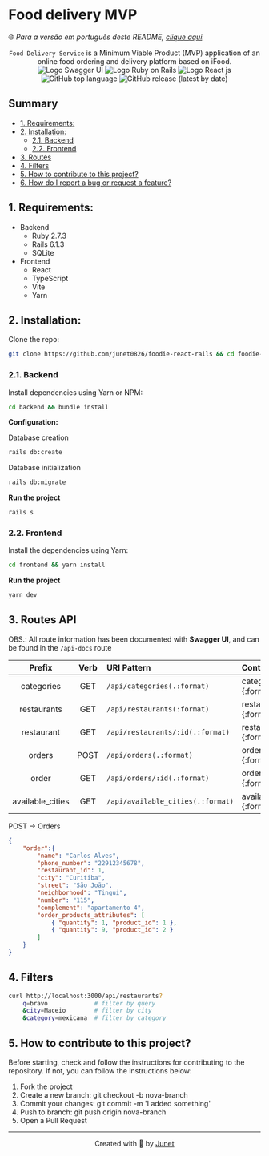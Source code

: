 # Food delivery MVP
🌐 _Para a versão em português deste README, [clique aqui](./docs/locales/pt-br/README.md)._



<p align="center">
    <code>Food Delivery Service</code> is a Minimum Viable Product (MVP) application of an online food ordering and delivery platform based on iFood.</br>
    <img src="https://img.shields.io/badge/SWAGGER_UI-1d4145?style=for-the-badge&logo=swagger&logoColor=85ea2d" alt="Logo Swagger UI"/>
    <img src="https://img.shields.io/badge/Ruby_on_Rails-CC0000?style=for-the-badge&logo=ruby-on-rails&logoColor=white" alt="Logo Ruby on Rails" />
    <img src="https://img.shields.io/badge/React-20232A?style=for-the-badge&logo=react&logoColor=61DAFB" alt="Logo React js" />
    <img alt="GitHub top language" src="https://img.shields.io/github/languages/top/EuCarlos/food-delivery-service-react-rails?color=orange&style=for-the-badge">
    <img alt="GitHub release (latest by date)" src="https://img.shields.io/github/v/release/eucarlos/food-delivery-service-react-rails?style=for-the-badge">
</p>

## Summary
- [1. Requirements:](#1-requirements)
- [2. Installation:](#2-installation)
    - [2.1. Backend](#21-backend)
    - [2.2. Frontend](#22-frontend)
- [3. Routes](#3-routes)
- [4. Filters](#4-filters)
- [5. How to contribute to this project?](#5-how-to-contribute-to-this-project)
- [6. How do I report a bug or request a feature?](#6-how-do-i-report-a-bug-or-request-a-feature)
## 1. Requirements:
* Backend
    * Ruby 2.7.3
    * Rails 6.1.3
    * SQLite
* Frontend
    * React
    * TypeScript
    * Vite
    * Yarn

## 2. Installation:
Clone the repo:
```bash
git clone https://github.com/junet0826/foodie-react-rails && cd foodie-react-rails
```
### 2.1. Backend

Install dependencies using Yarn or NPM:

```bash
cd backend && bundle install
```
**Configuration:**

Database creation
```bash
rails db:create
```
Database initialization
```bash
rails db:migrate
```
**Run the project**
```bash
rails s
```
### 2.2. Frontend
Install the dependencies using Yarn:
```bash
cd frontend && yarn install
```
**Run the project**
```bash
yarn dev
```
## 3. Routes API
OBS.: All route information has been documented with **Swagger UI**, and can be found in the `/api-docs` route

| Prefix | Verb | URI Pattern | Controller#Action
| :----: | :--: | :--------- | :----------------
| categories | GET | `/api/categories(.:format)` | categories#index {:format=>:json} |
| restaurants | GET | `/api/restaurants(:format)` | restaurants#index {:format=>:json} |
| restaurant | GET | `/api/restaurants/:id(.:format)` | restaurants#show {:format=>:json} |
| orders | POST | `/api/orders(.:format)` | orders#create {:format=>:json} |
| order | GET | `/api/orders/:id(.:format)` | orders#show {:format=>:json} |
| available_cities | GET | `/api/available_cities(.:format)` | available_cities#index {:format=>:json} |

POST -> Orders
```json
{
    "order":{
        "name": "Carlos Alves",
        "phone_number": "22912345678",
        "restaurant_id": 1,
        "city": "Curitiba",
        "street": "São João",
        "neighborhood": "Tingui",
        "number": "115",
        "complement": "apartamento 4",
        "order_products_attributes": [
            { "quantity": 1, "product_id": 1 },
            { "quantity": 9, "product_id": 2 }
        ]
    }
}
```
## 4. Filters
```bash
curl http://localhost:3000/api/restaurants?
    q=bravo             # filter by query
    &city=Maceio        # filter by city
    &category=mexicana  # filter by category
```

## 5. How to contribute to this project?
Before starting, check and follow the instructions for contributing to the repository. If not, you can follow the instructions below:

1. Fork the project
2. Create a new branch: git checkout -b nova-branch
3. Commit your changes: git commit -m 'I added something'
4. Push to branch: git push origin nova-branch
5. Open a Pull Request


___

<p align="center">
Created with 💜 by <a href="https://github.com/junet0826/">Junet</a></p>